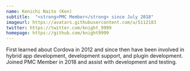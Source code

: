 ```yaml
---
name: Kenichi Naito (Ken)
subtitle:  "<strong>PMC Member</strong> since July 2018"
imageurl: https://avatars.githubusercontent.com/u/5112183
twitter: https://twitter.com/knight_9999
homepage: https://github.com/knight9999
---
```


First learned about Cordova in 2012 and since then have been involved in hybrid app development, development support, and plugin development.
Joined PMC Member in 2018 and assist with development and testing.

